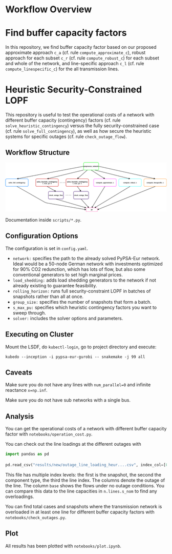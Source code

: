 # Workflow Overview


# Find buffer capacity factors

In this repository, we find buffer capacity factor based on our proposed approximate approach `c_a` (cf. rule `compute_approximate_c`),
robust approach for each subset `c_r` (cf. rule `compute_robust_c`) for each subset and whole of the network,
and line-specific approach `c_l` (cf. rule `compute_linespecific_c`) for the all transmission lines.

# Heuristic Security-Constrained LOPF

This repository is useful to test the operational costs of
a network with different buffer capacity (contingency) factors (cf. rule `solve_heuristic_contingency`) versus the
fully security-constrained case (cf. rule `solve_full_contingency`), as well as how
secure the heuristic systems for specific outages (cf. rule `check_outage_flow`).

## Workflow Structure

![workflow](workflow.png)

Documentation inside `scripts/*.py`.

## Configuration Options

The configuration is set in `config.yaml`.

- `network:` specifies the path to the already solved PyPSA-Eur network. Ideal would be a 50-node German network with investments optimized for 90% CO2 redunction, which has lots of flow, but also some conventional generators to set high marginal prices.
- `load_shedding:` adds load shedding generators to the network if not already existing to guarantee feasibility.
- `rolling_horizon:` runs full security-constraint LOPF in batches of snapshots rather than all at once.
- `group_size:` specifies the number of snapshots that form a batch.
- `s_max_pu:` specifies which heuristic contingency factors you want to sweep through.
- `solver:` includes the solver options and parameters.
 
## Executing on Cluster

Mount the LSDF, do `kubectl-login`, go to project directory and execute:

```
kubedo --inception -i pypsa-eur-gurobi -- snakemake -j 99 all
```

## Caveats

Make sure you do not have any lines with `num_parallel=0` and infinite reactance `x=np.inf`.

Make sure you do not have sub networks with a single bus.

## Analysis

You can get the operational costs of a network with different buffer capacity factor with `notebooks/operation_cost.py`.


You can check out the line loadings at the different outages with

```py
import pandas as pd

pd.read_csv("results/new/outage_line_loading_heur....csv", index_col=[0,1,2], parse_dates=True)
```

This file has multiple index levels: the first is the snapshot, the second the component type, the third the line index. The columns denote the outage of the line. The column `base` shows the flows under no outage conditions. You can compare this data to the line capacities in `n.lines.s_nom` to find any overloadings.

You can find total cases and snapshots where the transmission network is overloaded in at least one line for different buffer capacity factors with `notebooks/check_outages.py`.


## Plot

All results has been plotted with `notebooks/plot.ipynb`.